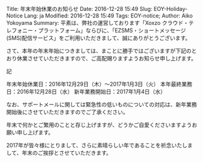 Title: 年末年始休業のお知らせ
Date: 2016-12-28 15:49
Slug: EOY-Holiday-Notice
Lang: ja
Modified: 2016-12-28 15:49
Tags: EOY-notice; 
Author: Aiko Yokoyama
Summary:
平素は、弊社の運営しております「Xoxzo クラウド・テレフォニー・プラットフォーム」ならびに、「EZSMS・ショートメッセージ(SMS)配信サービス」をご利用いただきまして、誠にありがとうございます。

さて、本年の年末年始につきましては、まことに勝手ではございますが下記のとおり休業させていただきますので、ご高配賜りますようお知らせ申し上げます。

記

年末年始休業日：2016年12月29日（木）～2017年1月3日（火）
本年最終業務日：2016年12月28日（水）
新年業務開始日：2017年1月4日（水）

なお、サポートメールに関しては緊急性の低いものについての対応は、新年業務開始後にさせていただきますのでご了承ください。

年末で何かとご繁用のことと存じ上げますが、どうかご自愛くださいますようお願い申し上げます。

2017年が皆々様にとりまして、さらに素晴らしい年であることを祈念いたしまして、年末のご挨拶とさせていただきます。

